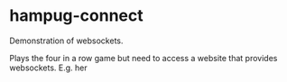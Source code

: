 # hampug-connect

Demonstration of websockets.

Plays the four in a row game but need to access a website that provides websockets. E.g. her
